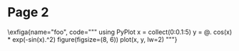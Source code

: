 # Page 2

\exfiga{name="foo", code="""
using PyPlot
x = collect(0:0.1:5)
y = @. cos(x) * exp(-sin(x).^2)
figure(figsize=(8, 6))
plot(x, y, lw=2)
"""}
